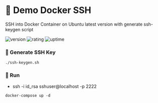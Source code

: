 # 🎉 Demo Docker SSH

SSH into Docker Container on Ubuntu latest version with generate ssh-keygen script

![version](https://img.shields.io/badge/version-1.0-blue)
![rating](https://img.shields.io/badge/rating-★★★★★-yellow)
![uptime](https://img.shields.io/badge/uptime-100%25-brightgreen)

### 🔔 Generate SSH Key

```shell
./ssh-keygen.sh
```

### 🥈 Run

- ssh -i id_rsa sshuser@localhost -p 2222

```shell
docker-compose up -d
```
